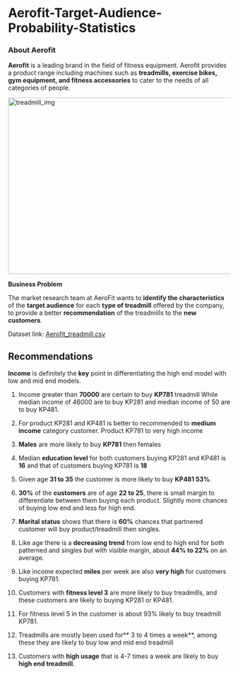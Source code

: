 # Aerofit-Target-Audience-Probability-Statistics

### **About Aerofit**
**Aerofit** is a leading brand in the field of fitness equipment. Aerofit provides a product range including machines such as **treadmills, exercise bikes, gym equipment, and fitness accessories** to cater to the needs of all categories of people.

<img src="https://hips.hearstapps.com/hmg-prod/images/treadmill-testing-0367-1578930314.jpg" alt="treadmill_img" width="720" height="400">

**Business Problem**

The market research team at AeroFit wants to **identify the characteristics** of the **target audience** for each **type of treadmill** offered by the company, to provide a better **recommendation** of the treadmills to the **new customers**.

Dataset link: [Aerofit_treadmill.csv](https://d2beiqkhq929f0.cloudfront.net/public_assets/assets/000/001/125/original/aerofit_treadmill.csv?1639992749)

## Recommendations

**Income** is definitely the **key** point in differentiating the high end model with low and mid end models.

1. Income greater than **70000** are certain to buy **KP781** treadmill
While median income of 46000 are to buy KP281 and median income of 50 are to buy KP481.

2. For product KP281 and KP481 is better to recommended to **medium income** category customer. Product KP781 to very high income

3. **Males** are more likely to buy **KP781** then females

4. Median **education level** for both customers buying KP281 and KP481 is **16** and that of customers buying KP781 is **18**

5. Given age **31 to 35** the customer is more likely to buy **KP481 53%**.
 
6. **30%** of the **customers** are of age **22 to 25**, there is small margin to differentiate between them buying each product. Slightly more chances of buying low end and less for high end.

7. **Marital status** shows that there is **60%** chances that partnered customer will buy product/treadmill then singles.
8. Like age there is a **decreasing trend** from low end to high end for both patterned and singles but with visible margin, about **44% to 22%** on an average.

9. Like income expected **miles** per week are also **very high** for customers buying KP781.

10. Customers with **fitness level 3** are more likely to buy treadmills, and these  customers are likely to buying KP281 or KP481.
  
11. For fitness level 5 in the customer is about 93% likely to buy treadmill KP781.

12. Treadmills are mostly been used for** 3 to 4 times a week**, among these they are likely to buy low and mid end treadmill

13. Customers with **high usage** that is 4-7 times a week are likely to buy **high end treadmill**.
